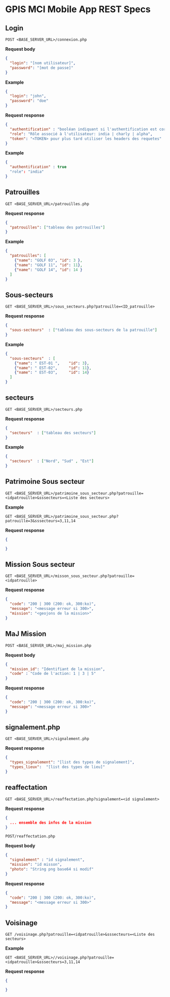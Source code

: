 # GPIS MCI Mobile App REST Specs

## Login
`POST <BASE_SERVER_URL>/connexion.php`

**Request body**
```json
{ 
  "login": "[nom utilisateur]", 
  "password": "[mot de passe]"
}
```

**Example**
```json
{ 
  "login": "john", 
  "password": "doe"
}
```

**Request response**
```json
{
  "authentification" : "booléan indiquant si l'authentification est correct: true | false",
  "role": "Rôle associé à l'utilisateur: india | charly | alpha",
  "token": "<TOKEN> pour plus tard utiliser les headers des requetes" 
}
```

**Example**
```json
{
  "authentification" : true
  "role": "india"
}
```

## Patrouilles
`GET <BASE_SERVER_URL>/patrouilles.php`

**Request response**
```json
{
  "patrouilles": ["tableau des patrouilles"] 
}
```

**Example**
```json
{
  "patrouilles": [
    {"name": "GOLF 03", "id": 3 },
    {"name": "GOLF 11", "id": 11},
    {"name": "GOLF 14", "id": 14 }
  ]
}
```
## Sous-secteurs
`GET <BASE_SERVER_URL>/sous_secteurs.php?patrouille=<ID_patrouille>`

**Request response**
```json
{
  "sous-secteurs"  : ["tableau des sous-secteurs de la patrouille"] 
}
```
**Example**
```json
{
  "sous-secteurs"  : [    
    {"name": " EST-01 ",    "id": 3},    
    {"name": " EST-02",     "id": 11},   
    {"name": " EST-03",     "id": 14}  
  ]  
}
```

## secteurs
`GET <BASE_SERVER_URL>/secteurs.php`

**Request response**
```json
{
  "secteurs"  : ["tableau des secteurs"]  
}
```
**Example**
```json
{
  "secteurs"  : ["Nord", "Sud" , "Est"]
}
```

## Patrimoine Sous secteur
`GET <BASE_SERVER_URL>/patrimoine_sous_secteur.php?patrouille=<idpatrouille>&sssecteurs=<Liste des secteurs>`

**Example**

`GET <BASE_SERVER_URL>/patrimoine_sous_secteur.php?patrouille=3&sssecteurs=3,11,14`

**Request response**
```json
{

}
```

## Mission Sous secteur
`GET <BASE_SERVER_URL>/misson_sous_secteur.php?patrouille=<idpatrouille>`

**Request response**
```json
{
  "code": "200 | 300 (200: ok, 300:ko)",
  "message": "<message erreur si 300>",
  "mission": "<geojons de la mission>"
}
```

## MaJ Mission
`POST <BASE_SERVER_URL>/maj_mission.php`

**Request body**
```json
{
  "mission_id": "Identifiant de la mission",
  "code" : "Code de l'action: 1 | 3 | 5"
}
```

**Request response**
```json
{
  "code": "200 | 300 (200: ok, 300:ko)",
  "message": "<message erreur si 300>"
}
```

## signalement.php
`GET <BASE_SERVER_URL>/signalement.php`

**Request response**
```json
{
  "types_signalement": "[list des types de signalement]",
  "types_lieux":  "[list des types de lieu]"
}
```

## reaffectation
`GET <BASE_SERVER_URL>/reaffectation.php?signalement=<id signalement>`

**Request response**
```json
{
  ... ensemble des infos de la mission
}
```

`POST/reaffectation.php`

**Request body**
```json
{
  "signalement" : "id signalement",
  "mission": "id misson",
  "photo": "String png base64 si modif"
}
```

**Request response**
```json
{
  "code": "200 | 300 (200: ok, 300:ko)",
  "message": "<message erreur si 300>"
}
```

## Voisinage
`GET /voisinage.php?patrouille=<idpatrouille>&sssecteurs=<Liste des secteurs>`

**Example**

`GET <BASE_SERVER_URL>//voisinage.php?patrouille=<idpatrouille>&sssecteurs=3,11,14`

**Request response**
```json
{

}
```